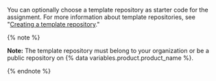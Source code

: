 You can optionally choose a template repository as starter code for the assignment. For more information about template repositories, see "[Creating a template repository](/github/creating-cloning-and-archiving-repositories/creating-a-template-repository)."

{% note %}

**Note:** The template repository must belong to your organization or be a public repository on {% data variables.product.product_name %}. 

{% endnote %}
